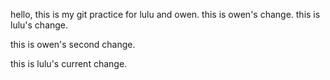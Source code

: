hello, this is my git practice for lulu and owen.
this is owen's change.
this is lulu's change.

this is owen's second change.

this is lulu's current change.
